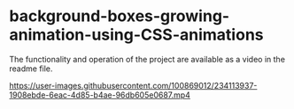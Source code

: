 # background-boxes-growing-animation-using-CSS-animations
The functionality and operation of the project are available as a video in the readme file.


https://user-images.githubusercontent.com/100869012/234113937-1908ebde-6eac-4d85-b4ae-96db605e0687.mp4

